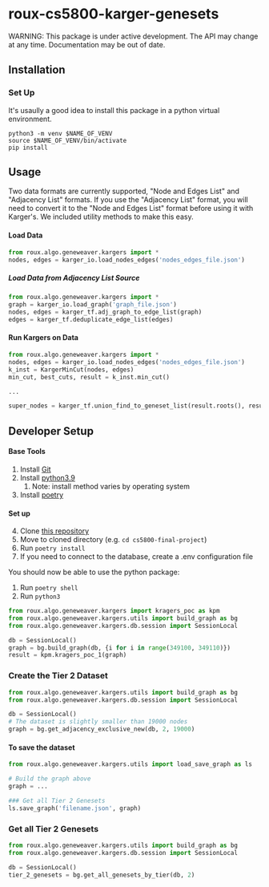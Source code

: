 # roux-cs5800-karger-genesets

WARNING: This package is under active development. The API may change at any time. Documentation may
be out of date.

## Installation

### Set Up
It's usaully a good idea to install this package in a python virtual environment.
```
python3 -m venv $NAME_OF_VENV
source $NAME_OF_VENV/bin/activate
pip install 
```

## Usage
Two data formats are currently supported, "Node and Edges List" and "Adjacency List" formats. If you
use the "Adjacency List" format, you will need to convert it to the "Node and Edges List" format
before using it with Karger's. We included utility methods to make this easy.

#### Load Data
```python
from roux.algo.geneweaver.kargers import *
nodes, edges = karger_io.load_nodes_edges('nodes_edges_file.json')
```

##### Load Data from Adjacency List Source
```python
from roux.algo.geneweaver.kargers import *
graph = karger_io.load_graph('graph_file.json')
nodes, edges = karger_tf.adj_graph_to_edge_list(graph)
edges = karger_tf.deduplicate_edge_list(edges)
```

#### Run Kargers on Data
```python
from roux.algo.geneweaver.kargers import *
nodes, edges = karger_io.load_nodes_edges('nodes_edges_file.json')
k_inst = KargerMinCut(nodes, edges)
min_cut, best_cuts, result = k_inst.min_cut()

...

super_nodes = karger_tf.union_find_to_geneset_list(result.roots(), result.non_roots())
```


## Developer Setup

#### Base Tools

1. Install [Git](https://git-scm.com/book/en/v2/Getting-Started-Installing-Git)
2. Install [python3.9](https://www.python.org/downloads/release/python-3912/)
   1. Note: install method varies by operating system
3. Install [poetry](https://python-poetry.org/docs/)

#### Set up

4. Clone [this repository](https://github.com/bergsalex/cs5800-final-project)
5. Move to cloned directory (e.g. `cd cs5800-final-project`)
6. Run `poetry install`
7. If you need to connect to the database, create a .env configuration file 

You should now be able to use the python package:

1. Run `poetry shell`
2. Run `python3`

```python
from roux.algo.geneweaver.kargers import kragers_poc as kpm
from roux.algo.geneweaver.kargers.utils import build_graph as bg
from roux.algo.geneweaver.kargers.db.session import SessionLocal

db = SessionLocal()
graph = bg.build_graph(db, {i for i in range(349100, 349110)})
result = kpm.kragers_poc_1(graph)
```



### Create the Tier 2 Dataset

```python
from roux.algo.geneweaver.kargers.utils import build_graph as bg
from roux.algo.geneweaver.kargers.db.session import SessionLocal

db = SessionLocal()
# The dataset is slightly smaller than 19000 nodes
graph = bg.get_adjacency_exclusive_new(db, 2, 19000)
```

#### To save the dataset

```python
from roux.algo.geneweaver.kargers.utils import load_save_graph as ls

# Build the graph above
graph = ...

### Get all Tier 2 Genesets
ls.save_graph('filename.json', graph)
```

### Get all Tier 2 Genesets

```python
from roux.algo.geneweaver.kargers.utils import build_graph as bg
from roux.algo.geneweaver.kargers.db.session import SessionLocal

db = SessionLocal()
tier_2_genesets = bg.get_all_genesets_by_tier(db, 2)
```
